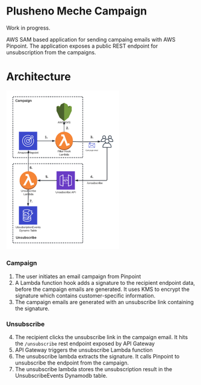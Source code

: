 # Plusheno Meche Campaign
Work in progress.

AWS SAM based application for sending campaing emails with AWS Pinpoint. The application exposes a public REST endpoint for unsubscription from the campaigns. 

# Architecture
<img src="architecture.png" width="300px">

### Campaign
1. The user initiates an email campaign from Pinpoint
2. A Lambda function hook adds a signature to the recipient endpoint data, before the campaign emails are generated. It uses KMS to encrypt the signature which contains customer-specific information.
3. The campaign emails are generated with an unsubscribe link containing the signature.

### Unsubscribe
4. The recipient clicks the unsubscribe link in the campaign email. It hits the `/unsubscribe` rest endpoint exposed by API Gateway
5. API Gateway triggers the unsubscribe Lambda function 
6. The unsubscribe lambda extracts the signature. It calls Pinpoint to unsubscribe the endpoint from the campaign.
7. The unsubscribe lambda stores the unsubscription result in the UnsubscribeEvents Dynamodb table.